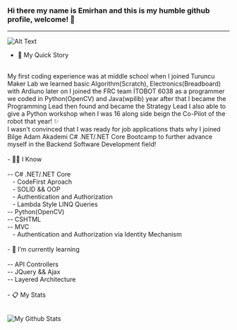 ### Hi there my name is Emirhan and this is my humble github profile, welcome! 👋
<hr>


<!--
**emranalus/emranalus** is a ✨ _special_ ✨ repository because its `README.md` (this file) appears on your GitHub profile.

Here are some ideas to get you started:

- 🔭 I’m currently working on ...
- 🌱 I’m currently learning ...
- 👯 I’m looking to collaborate on ...
- 🤔 I’m looking for help with ...
- 💬 Ask me about ...
- 📫 How to reach me: ...
- 😄 Pronouns: ...
- ⚡ Fun fact: ...
-->
![Alt Text](https://64.media.tumblr.com/bc91fffa1f7f71014fddf10d3d2decbd/tumblr_pkxty5psM71sguk2k_500.gifv)

- 🔭 My Quick Story
<br/>
My first coding experience was at middle school when I joined Turuncu Maker Lab we learned basic Algorithm(Scratch), Electronics(Breadboard) with Ardiuno later on I joined the FRC team İTOBOT 6038 as a programmer we coded in Python(OpenCV) and Java(wpilib) year after that I became the Programming Lead then found and became the Strategy Lead I also able to give a Python workshop when I was 16 along side beign the Co-Pilot of the robot that year! ✨ 
<br/>
I wasn't convinced that I was ready for job applications thats why I joined Bilge Adam Akademi C# .NET/.NET Core Bootcamp to further advance myself in the Backend Software Development field!
<br/>
<br/>
- 👨‍💻 I Know <br/> <br/>
-- C# .NET/.NET Core <br/>
&nbsp;&nbsp;  - CodeFirst Aproach <br/>
&nbsp;&nbsp;  - SOLID && OOP <br/>
&nbsp;&nbsp;  - Authentication and Authorization <br/>
&nbsp;&nbsp;  - Lambda Style LINQ Queries <br/>
-- Python(OpenCV) <br/>
-- CSHTML <br/>
-- MVC <br/>
&nbsp;&nbsp;  - Authentication and Authorization via Identity Mechanism <br/>

<br/>
- 🌱 I’m currently learning <br/> <br/>
-- API Controllers <br/>
-- JQuery && Ajax <br/>
-- Layered Architecture <br/><br/>
- 📋 My Stats 
<br/><br/>

![My Github Stats](https://github-readme-stats.vercel.app/api?username=emranalus&theme=tokyonight&show_icons=true)
